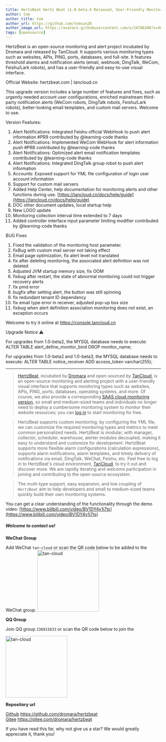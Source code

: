 ```yaml
---
title: HertzBeat Hertz Beat v1.0.beta.4 Released, User-Friendly Monitoring and Alert System   
author: tom  
author_title: tom   
author_url: https://github.com/tomsun28  
author_image_url: https://avatars.githubusercontent.com/u/24788200?s=400&v=4  
tags: [opensource]  
---
```


HertzBeat is an open-source monitoring and alert project incubated by Dromara and released by TanCloud. It supports various monitoring types such as websites, APIs, PING, ports, databases, and full-site. It features threshold alarms and notification alerts (email, webhook, DingTalk, WeCom, Feishu/Lark robots), and has a user-friendly and easy-to-use visual interface.

Official Website: hertzbeat.com | tancloud.cn

This upgrade version includes a large number of features and fixes, such as urgently needed account user configurations, enriched mainstream third-party notification alerts (WeCom robots, DingTalk robots, Feishu/Lark robots), better-looking email templates, and custom mail servers. Welcome to use.

Version Features:

1. Alert Notifications: Integrated Feishu official WebHook to push alert information #PR9 contributed by @learning-code thanks
2. Alert Notifications: Implemented WeCom WebHook for alert information push #PR8 contributed by @learning-code thanks
3. Alert Notifications: Optimized alert email notification templates contributed by @learning-code thanks
4. Alert Notifications: Integrated DingTalk group robot to push alert information
5. Accounts: Exposed support for YML file configuration of login user account information
6. Support for custom mail servers
7. Added Help Center, help documentation for monitoring alerts and other functions during use. [https://tancloud.cn/docs/help/guide](https://tancloud.cn/docs/help/guide)
8. DOC other document updates, local startup help
9. New LOGO update
10. Monitoring collection interval time extended to 7 days
11. Added controller interface input parameter limiting modifier contributed by @learning-code thanks

BUG Fixes
1. Fixed the validation of the monitoring host parameter.
2. fixBug with custom mail server not taking effect
3. Email page optimization, fix alert level not translated
4. fix after deleting monitoring, the associated alert definition was not deleted
5. Adjusted JVM startup memory size, fix OOM
6. fixbug after restart, the state of abnormal monitoring could not trigger recovery alerts
7. fix pmd error
8. bugfix after setting alert, the button was still spinning
9. fix redundant tenant ID dependency
10. fix email type error in receiver, adjusted pop-up box size
11. fixbug when alert definition association monitoring does not exist, an exception occurs

Welcome to try it online at https://console.tancloud.cn

Upgrade Notice ⚠️

For upgrades from 1.0-beta2, the MYSQL database needs to execute:
ALTER TABLE alert_define_monitor_bind DROP monitor_name;

For upgrades from 1.0-beta2 and 1.0-beta3, the MYSQL database needs to execute:
ALTER TABLE notice_receiver ADD access_token varchar(255);

-----------------------

> [HertzBeat](https://github.com/dromara/hertzbeat), incubated by [Dromara](https://dromara.org) and open-sourced by [TanCloud](https://tancloud.cn), is an open-source monitoring and alerting project with a user-friendly visual interface that supports monitoring types such as websites, APIs, PING, ports, databases, operating systems, and more.
> Of course, we also provide a corresponding [SAAS cloud monitoring version](https://console.tancloud.cn), so small and medium-sized teams and individuals no longer need to deploy a cumbersome monitoring system to monitor their website resources; you can [log in](https://console.tancloud.cn) to start monitoring for free.

> HertzBeat supports custom monitoring; by configuring the YML file, we can customize the required monitoring types and metrics to meet common personalized needs.
> HertzBeat is modular, with manager, collector, scheduler, warehouse, alerter modules decoupled, making it easy to understand and customize for development.
> HertzBeat supports more flexible alarm configurations (calculation expressions), supports alarm notifications, alarm templates, and timely delivery of notifications via email, DingTalk, WeChat, Feishu, etc.
> Feel free to log in to HertzBeat's cloud environment, [TanCloud](https://console.tancloud.cn), to try it out and discover more.
> We are rapidly iterating and welcome participation in joining and contributing to the open-source ecosystem.

> The multi-type support, easy expansion, and low coupling of `HertzBeat` aim to help developers and small to medium-sized teams quickly build their own monitoring systems.

You can get a clear understanding of the functionality through the demo video: [https://www.bilibili.com/video/BV1DY4y1i7ts](https://www.bilibili.com/video/BV1DY4y1i7ts)



##### Welcome to contact us!

**WeChat Group**

Add WeChat `tan-cloud` or scan the QR code below to be added to the WeChat group.
<img alt="tan-cloud" src="https://cdn.jsdelivr.net/gh/dromara/hertzbeat@gh-pages/img/docs/help/tan-cloud-wechat.jpg" width="200"/>

**QQ Group**

Join QQ group `236915833` or scan the QR code below to join the

<img alt="tan-cloud" src="https://cdn.jsdelivr.net/gh/dromara/hertzbeat@gh-pages/img/docs/help/qq-qr.jpg" width="200"/>

**Repository url**

[Github](https://github.com/dromara/hertzbeat) https://github.com/dromara/hertzbeat      
[Gitee](https://gitee.com/dromara/hertzbeat) https://gitee.com/dromara/hertzbeat

If you have read this far, why not give us a star? We would greatly appreciate it, thank you!
